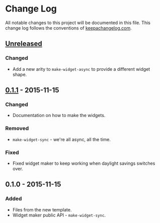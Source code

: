 # Change Log
All notable changes to this project will be documented in this file. This change log follows the conventions of [keepachangelog.com](http://keepachangelog.com/).

## [Unreleased][unreleased]
### Changed
- Add a new arity to `make-widget-async` to provide a different widget shape.

## [0.1.1] - 2015-11-15
### Changed
- Documentation on how to make the widgets.

### Removed
- `make-widget-sync` - we're all async, all the time.

### Fixed
- Fixed widget maker to keep working when daylight savings switches over.

## 0.1.0 - 2015-11-15
### Added
- Files from the new template.
- Widget maker public API - `make-widget-sync`.

[unreleased]: https://github.com/your-name/playsyc/compare/0.1.1...HEAD
[0.1.1]: https://github.com/your-name/playsyc/compare/0.1.0...0.1.1
